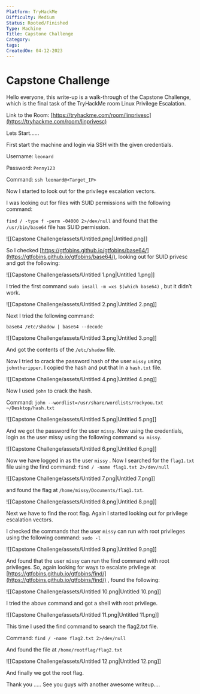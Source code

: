 ```yaml
---
Platform: TryHackMe
Difficulty: Medium
Status: Rooted/Finished
Type: Machine
Title: Capstone Challenge
Category: 
tags: 
CreatedOn: 04-12-2023
---
```

# Capstone Challenge

  

Hello everyone, this write-up is a walk-through of the Capstone Challenge, which is the final task of the TryHackMe room Linux Privilege Escalation.

Link to the Room: [https://tryhackme.com/room/linprivesc](https://tryhackme.com/room/linprivesc)

  

Lets Start……

  

First start the machine and login via SSH with the given credentials.

Username: `leonard`

Password: `Penny123`

Command: `ssh leonard@<Target_IP>`

  

Now I started to look out for the privilege escalation vectors.

I was looking out for files with SUID permissions with the following command:

`find / -type f -perm -04000 2>/dev/null` and found that the `/usr/bin/base64` file has SUID permission.

![[Capstone Challenge/assets/Untitled.png|Untitled.png]]

So I checked [https://gtfobins.github.io/gtfobins/base64/](https://gtfobins.github.io/gtfobins/base64/), looking out for SUID privesc and got the following:

![[Capstone Challenge/assets/Untitled 1.png|Untitled 1.png]]

I tried the first command `sudo insall -m =xs $(which base64)` , but it didn’t work.

![[Capstone Challenge/assets/Untitled 2.png|Untitled 2.png]]

Next I tried the following command:

`base64 /etc/shadow | base64 --decode`

![[Capstone Challenge/assets/Untitled 3.png|Untitled 3.png]]

And got the contents of the `/etc/shadow` file.

Now I tried to crack the password hash of the user `missy` using `johntheripper`. I copied the hash and put that In a `hash.txt` file.

![[Capstone Challenge/assets/Untitled 4.png|Untitled 4.png]]

Now I used `john` to crack the hash.

Command: `john --wordlist=/usr/share/wordlists/rockyou.txt ~/Desktop/hash.txt`

![[Capstone Challenge/assets/Untitled 5.png|Untitled 5.png]]

And we got the password for the user `missy`. Now using the credentials, login as the user missy using the following command `su missy`.

![[Capstone Challenge/assets/Untitled 6.png|Untitled 6.png]]

Now we have logged in as the user `missy` . Now I searched for the `flag1.txt` file using the find command: `find / -name flag1.txt 2>/dev/null`

![[Capstone Challenge/assets/Untitled 7.png|Untitled 7.png]]

and found the flag at `/home/missy/Documents/flag1.txt`.

![[Capstone Challenge/assets/Untitled 8.png|Untitled 8.png]]

Next we have to find the root flag. Again I started looking out for privilege escalation vectors.

I checked the commands that the user `missy` can run with root privileges using the following command: `sudo -l`

![[Capstone Challenge/assets/Untitled 9.png|Untitled 9.png]]

And found that the user `missy` can run the find command with root privileges. So, again looking for ways to escalate privilege at [https://gtfobins.github.io/gtfobins/find/](https://gtfobins.github.io/gtfobins/find/) , found the following:

![[Capstone Challenge/assets/Untitled 10.png|Untitled 10.png]]

I tried the above command and got a shell with root privilege.

![[Capstone Challenge/assets/Untitled 11.png|Untitled 11.png]]

This time I used the find command to search the flag2.txt file.

Command: `find / -name flag2.txt 2>/dev/null`

And found the file at `/home/rootflag/flag2.txt`

![[Capstone Challenge/assets/Untitled 12.png|Untitled 12.png]]

And finally we got the root flag.

  

Thank you ….. See you guys with another awesome writeup….